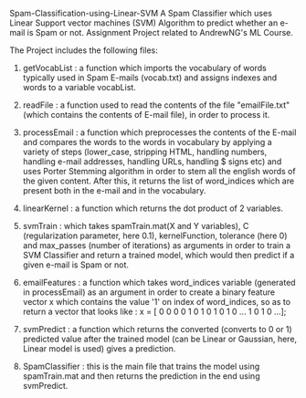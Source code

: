 Spam-Classification-using-Linear-SVM
A Spam Classifier which uses Linear Support vector machines (SVM) Algorithm to predict whether an e-mail is Spam or not. 
Assignment Project related to AndrewNG's ML Course.

The Project includes the following files:

1. getVocabList   : a function which imports the vocabulary of words typically used in Spam E-mails (vocab.txt) and assigns indexes and words to a variable vocabList.

2. readFile       : a function used to read the contents of the file "emailFile.txt" (which contains the contents of E-mail file), in order to process it.

3. processEmail   : a function which preprocesses the contents of the E-mail and compares the words to the words in vocabulary by applying a variety of 
                    steps (lower_case, stripping HTML, handling numbers, handling e-mail addresses, handling URLs, handling $ signs etc) and uses Porter 
                    Stemming algorithm in order to stem all the english words of the given content. After this, it returns the list of word_indices which are 
                    present both in the e-mail and in the vocabulary.

4. linearKernel   : a function which returns the dot product of 2 variables.

5. svmTrain       : which takes spamTrain.mat(X and Y variables), C (regularization parameter, here 0.1), kernelFunction, tolerance (here 0) and max_passes 
                    (number of iterations) as arguments in order to train a SVM Classifier and return a trained model, which would then predict if a given e-mail 
                    is Spam or not.

6. emailFeatures  : a function which takes word_indices variable (generated in processEmail) as an argument in order to create a binary feature vector x which 
                    contains the value '1' on index of word_indices, so as to return a vector that looks like : x = [ 0 0 0 0 1 0 1 0 1 0 1 0 ... 1 0 1 0 ...];

7. svmPredict     : a function which returns the converted (converts to 0 or 1) predicted value after the trained model (can be Linear or Gaussian, here, Linear 
                    model is used) gives a prediction.

8. SpamClassifier : this is the main file that trains the model using spamTrain.mat and then returns the prediction in the end using svmPredict.
